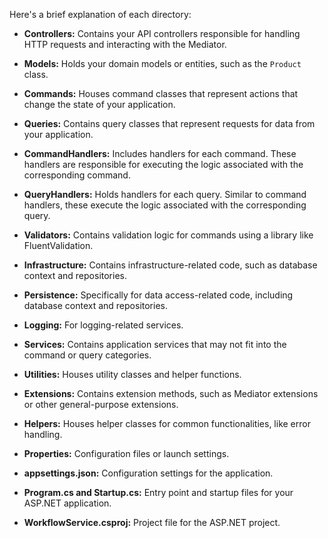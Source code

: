 Here's a brief explanation of each directory:

- **Controllers:** Contains your API controllers responsible for handling HTTP requests and interacting with the Mediator.

- **Models:** Holds your domain models or entities, such as the `Product` class.

- **Commands:** Houses command classes that represent actions that change the state of your application.

- **Queries:** Contains query classes that represent requests for data from your application.

- **CommandHandlers:** Includes handlers for each command. These handlers are responsible for executing the logic associated with the corresponding command.

- **QueryHandlers:** Holds handlers for each query. Similar to command handlers, these execute the logic associated with the corresponding query.

- **Validators:** Contains validation logic for commands using a library like FluentValidation.

- **Infrastructure:** Contains infrastructure-related code, such as database context and repositories.

- **Persistence:** Specifically for data access-related code, including database context and repositories.

- **Logging:** For logging-related services.

- **Services:** Contains application services that may not fit into the command or query categories.

- **Utilities:** Houses utility classes and helper functions.

- **Extensions:** Contains extension methods, such as Mediator extensions or other general-purpose extensions.

- **Helpers:** Houses helper classes for common functionalities, like error handling.

- **Properties:** Configuration files or launch settings.

- **appsettings.json:** Configuration settings for the application.

- **Program.cs and Startup.cs:** Entry point and startup files for your ASP.NET application.

- **WorkflowService.csproj:** Project file for the ASP.NET project.

